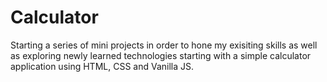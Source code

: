 # Calculator

Starting a series of mini projects in order to hone my exisiting skills as well as exploring newly learned technologies starting with a simple calculator application using HTML, CSS and Vanilla JS.